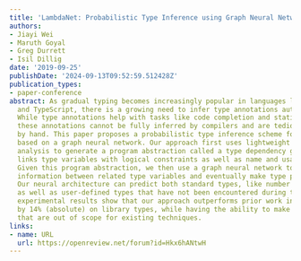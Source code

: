 ```yaml
---
title: 'LambdaNet: Probabilistic Type Inference using Graph Neural Networks'
authors:
- Jiayi Wei
- Maruth Goyal
- Greg Durrett
- Isil Dillig
date: '2019-09-25'
publishDate: '2024-09-13T09:52:59.512428Z'
publication_types:
- paper-conference
abstract: As gradual typing becomes increasingly popular in languages like Python
  and TypeScript, there is a growing need to infer type annotations automatically.
  While type annotations help with tasks like code completion and static error catching,
  these annotations cannot be fully inferred by compilers and are tedious to annotate
  by hand. This paper proposes a probabilistic type inference scheme for TypeScript
  based on a graph neural network. Our approach first uses lightweight source code
  analysis to generate a program abstraction called a type dependency graph, which
  links type variables with logical constraints as well as name and usage information.
  Given this program abstraction, we then use a graph neural network to propagate
  information between related type variables and eventually make type predictions.
  Our neural architecture can predict both standard types, like number or string,
  as well as user-defined types that have not been encountered during training. Our
  experimental results show that our approach outperforms prior work in this space
  by 14% (absolute) on library types, while having the ability to make type predictions
  that are out of scope for existing techniques.
links:
- name: URL
  url: https://openreview.net/forum?id=Hkx6hANtwH
---
```

